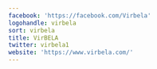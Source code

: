 ```yaml
---
facebook: 'https://facebook.com/Virbela'
logohandle: virbela
sort: virbela
title: VirBELA
twitter: virbela1
website: 'https://www.virbela.com/'
---
```

